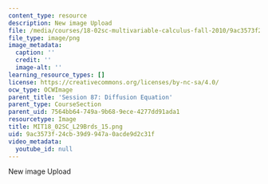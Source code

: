 ```yaml
---
content_type: resource
description: New image Upload
file: /media/courses/18-02sc-multivariable-calculus-fall-2010/9ac3573f24cb39d9947a0acde9d2c31f_MIT18_02SC_L29Brds_15.png
file_type: image/png
image_metadata:
  caption: ''
  credit: ''
  image-alt: ''
learning_resource_types: []
license: https://creativecommons.org/licenses/by-nc-sa/4.0/
ocw_type: OCWImage
parent_title: 'Session 87: Diffusion Equation'
parent_type: CourseSection
parent_uid: 7564bb64-749a-9b68-9ece-4277dd91ada1
resourcetype: Image
title: MIT18_02SC_L29Brds_15.png
uid: 9ac3573f-24cb-39d9-947a-0acde9d2c31f
video_metadata:
  youtube_id: null
---
```

New image Upload